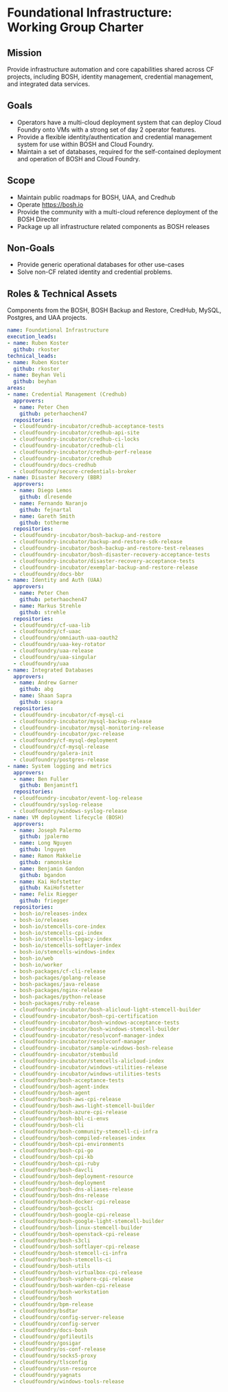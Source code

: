 # Foundational Infrastructure: Working Group Charter

## Mission

Provide infrastructure automation and core capabilities shared across CF projects, including BOSH, identity management, credential management, and integrated data services.


## Goals

* Operators have a multi-cloud deployment system that can deploy Cloud Foundry onto VMs with a strong 
  set of day 2 operator features.
* Provide a flexible identity/authentication and credential management system for use within BOSH and Cloud Foundry.
* Maintain a set of databases, required for the self-contained deployment and operation of BOSH and Cloud Foundry. 

## Scope

* Maintain public roadmaps for BOSH, UAA, and Credhub
* Operate https://bosh.io
* Provide the community with a multi-cloud reference deployment of the BOSH Director
* Package up all infrastructure related components as BOSH releases 

## Non-Goals

* Provide generic operational databases for other use-cases
* Solve non-CF related identity and credential problems.

## Roles & Technical Assets

Components from the BOSH, BOSH Backup and Restore, CredHub, MySQL, Postgres, and UAA projects.

```yaml
name: Foundational Infrastructure
execution_leads:
- name: Ruben Koster
  github: rkoster
technical_leads:
- name: Ruben Koster
  github: rkoster
- name: Beyhan Veli
  github: beyhan
areas:
- name: Credential Management (Credhub)
  approvers:
  - name: Peter Chen
    github: peterhaochen47
  repositories:
  - cloudfoundry-incubator/credhub-acceptance-tests
  - cloudfoundry-incubator/credhub-api-site
  - cloudfoundry-incubator/credhub-ci-locks
  - cloudfoundry-incubator/credhub-cli
  - cloudfoundry-incubator/credhub-perf-release
  - cloudfoundry-incubator/credhub
  - cloudfoundry/docs-credhub
  - cloudfoundry/secure-credentials-broker
- name: Disaster Recovery (BBR)
  approvers:
  - name: Diego Lemos
    github: dlresende
  - name: Fernando Naranjo
    github: fejnartal
  - name: Gareth Smith 
    github: totherme
  repositories:
  - cloudfoundry-incubator/bosh-backup-and-restore
  - cloudfoundry-incubator/backup-and-restore-sdk-release
  - cloudfoundry-incubator/bosh-backup-and-restore-test-releases
  - cloudfoundry-incubator/bosh-disaster-recovery-acceptance-tests
  - cloudfoundry-incubator/disaster-recovery-acceptance-tests
  - cloudfoundry-incubator/exemplar-backup-and-restore-release
  - cloudfoundry/docs-bbr
- name: Identity and Auth (UAA)
  approvers:
  - name: Peter Chen 
    github: peterhaochen47
  - name: Markus Strehle
    github: strehle
  repositories:
  - cloudfoundry/cf-uaa-lib
  - cloudfoundry/cf-uaac
  - cloudfoundry/omniauth-uaa-oauth2
  - cloudfoundry/uaa-key-rotator
  - cloudfoundry/uaa-release
  - cloudfoundry/uaa-singular
  - cloudfoundry/uaa
- name: Integrated Databases
  approvers:
  - name: Andrew Garner 
    github: abg
  - name: Shaan Sapra
    github: ssapra
  repositories:
  - cloudfoundry-incubator/cf-mysql-ci
  - cloudfoundry-incubator/mysql-backup-release
  - cloudfoundry-incubator/mysql-monitoring-release
  - cloudfoundry-incubator/pxc-release
  - cloudfoundry/cf-mysql-deployment
  - cloudfoundry/cf-mysql-release
  - cloudfoundry/galera-init
  - cloudfoundry/postgres-release
- name: System logging and metrics
  approvers:
  - name: Ben Fuller
    github: Benjamintf1
  repositories:
  - cloudfoundry-incubator/event-log-release
  - cloudfoundry/syslog-release
  - cloudfoundry/windows-syslog-release
- name: VM deployment lifecycle (BOSH)
  approvers:
  - name: Joseph Palermo
    github: jpalermo
  - name: Long Nguyen
    github: lnguyen
  - name: Ramon Makkelie
    github: ramonskie
  - name: Benjamin Gandon 
    github: bgandon
  - name: Kai Hofstetter
    github: KaiHofstetter
  - name: Felix Riegger
    github: friegger
  repositories:
  - bosh-io/releases-index
  - bosh-io/releases
  - bosh-io/stemcells-core-index
  - bosh-io/stemcells-cpi-index
  - bosh-io/stemcells-legacy-index
  - bosh-io/stemcells-softlayer-index
  - bosh-io/stemcells-windows-index
  - bosh-io/web
  - bosh-io/worker
  - bosh-packages/cf-cli-release
  - bosh-packages/golang-release
  - bosh-packages/java-release
  - bosh-packages/nginx-release
  - bosh-packages/python-release
  - bosh-packages/ruby-release
  - cloudfoundry-incubator/bosh-alicloud-light-stemcell-builder
  - cloudfoundry-incubator/bosh-cpi-certification
  - cloudfoundry-incubator/bosh-windows-acceptance-tests
  - cloudfoundry-incubator/bosh-windows-stemcell-builder
  - cloudfoundry-incubator/resolvconf-manager-index
  - cloudfoundry-incubator/resolvconf-manager
  - cloudfoundry-incubator/sample-windows-bosh-release
  - cloudfoundry-incubator/stembuild
  - cloudfoundry-incubator/stemcells-alicloud-index
  - cloudfoundry-incubator/windows-utilities-release
  - cloudfoundry-incubator/windows-utilities-tests
  - cloudfoundry/bosh-acceptance-tests
  - cloudfoundry/bosh-agent-index
  - cloudfoundry/bosh-agent
  - cloudfoundry/bosh-aws-cpi-release
  - cloudfoundry/bosh-aws-light-stemcell-builder
  - cloudfoundry/bosh-azure-cpi-release
  - cloudfoundry/bosh-bbl-ci-envs
  - cloudfoundry/bosh-cli
  - cloudfoundry/bosh-community-stemcell-ci-infra
  - cloudfoundry/bosh-compiled-releases-index
  - cloudfoundry/bosh-cpi-environments
  - cloudfoundry/bosh-cpi-go
  - cloudfoundry/bosh-cpi-kb
  - cloudfoundry/bosh-cpi-ruby
  - cloudfoundry/bosh-davcli
  - cloudfoundry/bosh-deployment-resource
  - cloudfoundry/bosh-deployment
  - cloudfoundry/bosh-dns-aliases-release
  - cloudfoundry/bosh-dns-release
  - cloudfoundry/bosh-docker-cpi-release
  - cloudfoundry/bosh-gcscli
  - cloudfoundry/bosh-google-cpi-release
  - cloudfoundry/bosh-google-light-stemcell-builder
  - cloudfoundry/bosh-linux-stemcell-builder
  - cloudfoundry/bosh-openstack-cpi-release
  - cloudfoundry/bosh-s3cli
  - cloudfoundry/bosh-softlayer-cpi-release
  - cloudfoundry/bosh-stemcell-ci-infra
  - cloudfoundry/bosh-stemcells-ci
  - cloudfoundry/bosh-utils
  - cloudfoundry/bosh-virtualbox-cpi-release
  - cloudfoundry/bosh-vsphere-cpi-release
  - cloudfoundry/bosh-warden-cpi-release
  - cloudfoundry/bosh-workstation
  - cloudfoundry/bosh
  - cloudfoundry/bpm-release
  - cloudfoundry/bsdtar
  - cloudfoundry/config-server-release
  - cloudfoundry/config-server
  - cloudfoundry/docs-bosh
  - cloudfoundry/gofileutils
  - cloudfoundry/gosigar
  - cloudfoundry/os-conf-release
  - cloudfoundry/socks5-proxy
  - cloudfoundry/tlsconfig
  - cloudfoundry/usn-resource
  - cloudfoundry/yagnats
  - cloudfoundry/windows-tools-release
```
